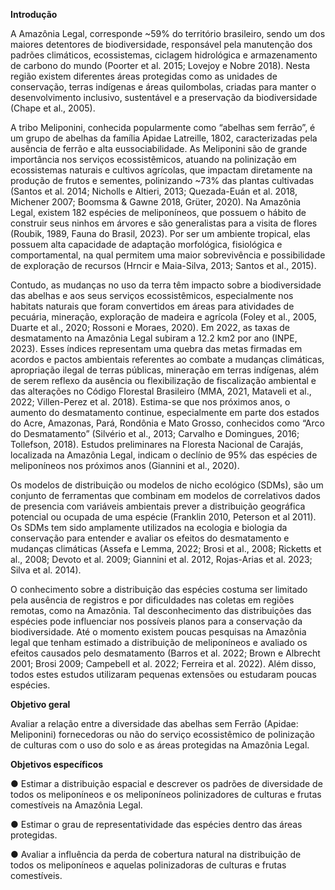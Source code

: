 **Introdução**

A Amazônia Legal, corresponde ~59% do território brasileiro, sendo um dos
maiores detentores de biodiversidade, responsável pela manutenção dos padrões
climáticos, ecossistemas, ciclagem hidrológica e armazenamento de carbono do
mundo (Poorter et al. 2015; Lovejoy e Nobre 2018). Nesta região existem diferentes
áreas protegidas como as unidades de conservação, terras indígenas e áreas
quilombolas, criadas para manter o desenvolvimento inclusivo, sustentável e a
preservação da biodiversidade (Chape et al., 2005).

A tribo Meliponini, conhecida popularmente como “abelhas sem ferrão”, é um
grupo de abelhas da família Apidae Latreille, 1802, caracterizadas pela ausência de
ferrão e alta eussociabilidade. As Meliponini são de grande importância nos serviços
ecossistêmicos, atuando na polinização em ecossistemas naturais e cultivos
agrícolas, que impactam diretamente na produção de frutos e sementes, polinizando
~73% das plantas cultivadas (Santos et al. 2014; Nicholls e Altieri, 2013;
Quezada-Euán et al. 2018, Michener 2007; Boomsma & Gawne 2018, Grüter, 2020).
Na Amazônia Legal, existem 182 espécies de meliponíneos, que possuem o hábito
de construir seus ninhos em árvores e são generalistas para a visita de flores
(Roubik, 1989, Fauna do Brasil, 2023). Por ser um ambiente tropical, elas possuem
alta capacidade de adaptação morfológica, fisiológica e comportamental, na qual
permitem uma maior sobrevivência e possibilidade de exploração de recursos
(Hrncir e Maia-Silva, 2013; Santos et al., 2015).

Contudo, as mudanças no uso da terra têm impacto sobre a biodiversidade
das abelhas e aos seus serviços ecossistêmicos, especialmente nos habitats
naturais que foram convertidos em áreas para atividades de pecuária, mineração,
exploração de madeira e agrícola (Foley et al., 2005, Duarte et al., 2020; Rossoni e
Moraes, 2020). Em 2022, as taxas de desmatamento na Amazônia Legal subiram a
12.2 km2 por ano (INPE, 2023). Esses índices representam uma quebra das metas
firmadas em acordos e pactos ambientais referentes ao combate a mudanças
climáticas, apropriação ilegal de terras públicas, mineração em terras indígenas,
além de serem reflexo da ausência ou flexibilização de fiscalização ambiental e das
alterações no Código Florestal Brasileiro (MMA, 2021, Mataveli et al., 2022;
Villen-Perez et al. 2018). Estima-se que nos próximos anos, o aumento do
desmatamento continue, especialmente em parte dos estados do Acre, Amazonas,
Pará, Rondônia e Mato Grosso, conhecidos como “Arco do Desmatamento” (Silvério
et al., 2013; Carvalho e Domingues, 2016; Tollefson, 2018). Estudos preliminares na
Floresta Nacional de Carajás, localizada na Amazônia Legal, indicam o declínio de
95% das espécies de meliponíneos nos próximos anos (Giannini et al., 2020).

Os modelos de distribuição ou modelos de nicho ecológico (SDMs), são um
conjunto de ferramentas que combinam em modelos de correlativos dados de
presencia com variáveis ambientais prever a distribuição geográfica potencial ou
ocupada de uma espécie (Franklin 2010, Peterson et al 2011). Os SDMs tem sido
amplamente utilizados na ecologia e biologia da conservação para entender e
avaliar os efeitos do desmatamento e mudanças climáticas (Assefa e Lemma, 2022;
Brosi et al., 2008; Ricketts et al., 2008; Devoto et al. 2009; Giannini et al. 2012,
Rojas-Arias et al. 2023; Silva et al. 2014).

O conhecimento sobre a distribuição das espécies costuma ser limitado pela
ausência de registros e por dificuldades nas coletas em regiões remotas, como na
Amazônia. Tal desconhecimento das distribuições das espécies pode influenciar nos
possíveis planos para a conservação da biodiversidade. Até o momento existem
poucas pesquisas na Amazônia legal que tenham estimado a distribuição de
meliponíneos e avaliado os efeitos causados pelo desmatamento (Barros et al.
2022; Brown e Albrecht 2001; Brosi 2009; Campebell et al. 2022; Ferreira et al.
2022). Além disso, todos estes estudos utilizaram pequenas extensões ou
estudaram poucas espécies.

**Objetivo geral**

Avaliar a relação entre a diversidade das abelhas sem Ferrão (Apidae: Meliponini)
fornecedoras ou não do serviço ecossistêmico de polinização de culturas com o uso
do solo e as áreas protegidas na Amazônia Legal.

**Objetivos específicos**

● Estimar a distribuição espacial e descrever os padrões de diversidade de
todos os meliponíneos e os meliponíneos polinizadores de culturas e frutas
comestíveis na Amazônia Legal.

● Estimar o grau de representatividade das espécies dentro das áreas
protegidas.

● Avaliar a influência da perda de cobertura natural na distribuição de todos os
meliponíneos e aquelas polinizadoras de culturas e frutas comestíveis.
